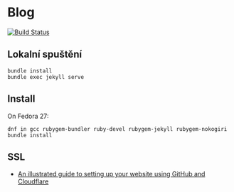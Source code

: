 # Blog

[![Build Status](https://api.travis-ci.org/Kedrigern/Kedrigern.github.io.svg)](https://travis-ci.org/Kedrigern/Kedrigern.github.io)

## Lokalní spuštění

```
bundle install
bundle exec jekyll serve
```

## Install

On Fedora 27:

```
dnf in gcc rubygem-bundler ruby-devel rubygem-jekyll rubygem-nokogiri
bundle install
```

## SSL

- [An illustrated guide to setting up your website using GitHub and Cloudflare](https://medium.freecodecamp.org/an-illustrated-guide-for-setting-up-your-website-using-github-cloudflare-5a7a11ca9465)
